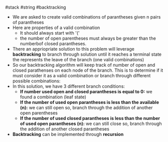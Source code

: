 #stack #string #backtracking

 - We are asked to create valid combinations of parantheses given n pairs of parantheses
- Here are properties of a valid combination
	- It should always start with '('
	- the number of open parentheses must always be greater than the numberbof closed parantheses.
- There an appriopriate solution to this problem will leverage **backtracking** to branch through solution until it reaches a terminal state the represents the leave of the branch  (one valid combinations)
- So our backtracking algorithm will keep track of number of open and closed parathenses on each node of the branch. This is to determine if it must consider it as a valid combination or branch through different possible combinations:
- In this solution, we have 3 different branch conditions:
	- **If number used open and closed parantheses is equal to 0:** we found a combination (leaf state)
	- **If the number of used open parantheses is less than the available (n):** we can still open so, branch through the addition of another open parentheses
	- **If the number of used closed parantheses is less than the number of used open parantheses (n):** we can still close so, branch through the addition of another closed parantheses
- **Backtracking** can be implemented through **recursion**